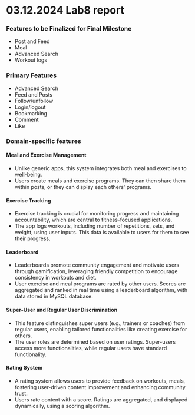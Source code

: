 # 03.12.2024 Lab8 report

### Features to be Finalized for Final Milestone
* Post and Feed
* Meal
* Advanced Search
* Workout logs

### Primary Features
* Advanced Search
* Feed and Posts
* Follow/unfollow
* Login/logout
* Bookmarking
* Comment
* Like

### Domain-specific features
#### Meal and Exercise Management
* Unlike generic apps, this system integrates both meal and exercises to well-being.
* Users create meals and exercise programs. They can then share them within posts, or they can display each others' programs.

#### Exercise Tracking
* Exercise tracking is crucial for monitoring progress and maintaining accountability, which are central to fitness-focused applications.
* The app logs workouts, including number of repetitions, sets, and weight, using user inputs. This data is available to users for them to see their progress.

#### Leaderboard
* Leaderboards promote community engagement and motivate users through gamification, leveraging friendly competition to encourage consistency in workouts and diet.
* User exercise and meal programs are rated by other users. Scores are aggregated and ranked in real time using a leaderboard algorithm, with data stored in MySQL database.

#### Super-User and Regular User Discrimination
* This feature distinguishes super users (e.g., trainers or coaches) from regular users, enabling tailored functionalities like creating exercise for others.
* The user roles are determined based on user ratings. Super-users access more functionalities, while regular users have standard functionality.

#### Rating System
* A rating system allows users to provide feedback on workouts, meals, fostering user-driven content improvement and enhancing community trust.
* Users rate content with a score. Ratings are aggregated, and displayed dynamically, using a scoring algorithm.
